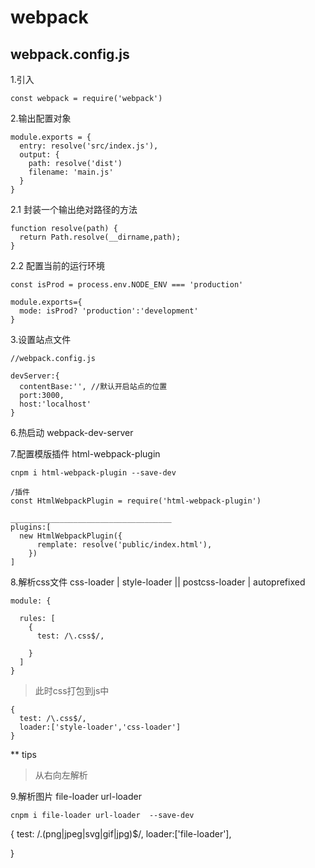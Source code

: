 # webpack

## webpack.config.js
1.引入
```
const webpack = require('webpack')
```

2.输出配置对象
```
module.exports = {
  entry: resolve('src/index.js'),
  output: {
    path: resolve('dist')
    filename: 'main.js'
  }
}

```
2.1 封装一个输出绝对路径的方法
```
function resolve(path) {
  return Path.resolve(__dirname,path);
}

```
2.2 配置当前的运行环境
```
const isProd = process.env.NODE_ENV === 'production'

module.exports={
  mode: isProd? 'production':'development'
}

```


3.设置站点文件
```
//webpack.config.js

devServer:{
  contentBase:'', //默认开启站点的位置
  port:3000,
  host:'localhost'
}

```




6.热启动  webpack-dev-server

7.配置模版插件   html-webpack-plugin
```
cnpm i html-webpack-plugin --save-dev
```
```
/插件
const HtmlWebpackPlugin = require('html-webpack-plugin')

____________________________________
plugins:[
  new HtmlWebpackPlugin({
      remplate: resolve('public/index.html'),
    })
]
```
8.解析css文件   css-loader |  style-loader  ||  postcss-loader  |  autoprefixed

```
module: {

  rules: [
    {
      test: /\.css$/,

    }
  ]
}

```
> 此时css打包到js中
```
{
  test: /\.css$/,
  loader:['style-loader','css-loader']
}

```
** tips
> 从右向左解析



9.解析图片  file-loader   url-loader
```
cnpm i file-loader url-loader  --save-dev
```

{
  test: /\.(png|jpeg|svg|gif|jpg)$/,
  loader:['file-loader'],
  <!-- loader:['url-loader'], -->

}
